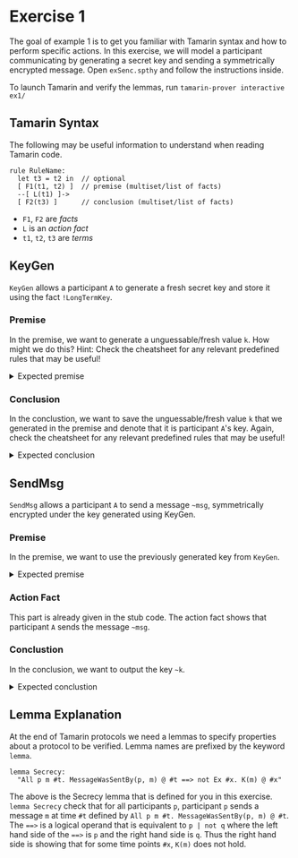 # Exercise 1

The goal of example 1 is to get you familiar with Tamarin syntax and how to perform specific actions. In this exercise, we will model a participant communicating by generating a secret key and sending a symmetrically encrypted message. Open `exSenc.spthy` and follow the instructions inside.

To launch Tamarin and verify the lemmas, run `tamarin-prover interactive ex1/`


## Tamarin Syntax

The following may be useful information to understand when reading Tamarin code.

```tamarin
rule RuleName:
  let t3 = t2 in  // optional
  [ F1(t1, t2) ]  // premise (multiset/list of facts)
  --[ L(t1) ]->
  [ F2(t3) ]      // conclusion (multiset/list of facts)
```

- `F1`, `F2` are *facts*
- `L` is an *action fact*
- `t1`, `t2`, `t3` are *terms*

## KeyGen

`KeyGen` allows a participant `A` to generate a fresh secret key and store it using the fact `!LongTermKey`.

### Premise

In the premise, we want to generate a unguessable/fresh value `k`. How might we do this? Hint: Check the cheatsheet for any relevant predefined rules that may be useful!
<details>
  <summary>Expected premise</summary>
  [ Fr(~k) ]
</details>


### Conclusion
In the conclustion, we want to save the unguessable/fresh value `k` that we generated in the premise and denote that it is participant `A`'s key. Again, check the cheatsheet for any relevant predefined rules that may be useful!
<details>
  <summary>Expected conclusion</summary>
  [ !LongTermKey($A, ~k) ]
</details>

## SendMsg

`SendMsg` allows a participant `A` to send a message `~msg`, symmetrically encrypted under the key generated using KeyGen. 

### Premise
In the premise, we want to use the previously generated key from `KeyGen`.
<details>
  <summary>Expected premise</summary>
  [ !LongTermKey($A, ~k) ]
</details>

### Action Fact
This part is already given in the stub code. The action fact shows that participant `A` sends the message `~msg`.

### Conclustion
In the conclusion, we want to output the key `~k`. 
<details>
  <summary>Expected conclustion</summary>
  [ Out(~k) ]
</details>


## Lemma Explanation

At the end of Tamarin protocols we need a lemmas to specify properties about a protocol to be verified. Lemma names are prefixed by the keyword `lemma`.

```tamarin
lemma Secrecy:
  "All p m #t. MessageWasSentBy(p, m) @ #t ==> not Ex #x. K(m) @ #x"
```

The above is the Secrecy lemma that is defined for you in this exercise. `lemma Secrecy` check that for all participants `p`, participant `p` sends a message `m` at time `#t` defined by `All p m #t. MessageWasSentBy(p, m) @ #t`. The `==>` is a logical operand that is equivalent to `p | not q` where the left hand side of the `==>` is `p` and the right hand side is `q`. Thus the right hand side is showing that for some time points `#x`, `K(m)` does not hold.


